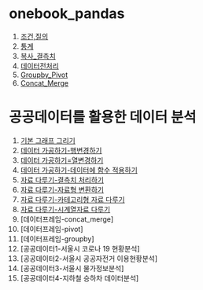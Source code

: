 # onebook_pandas

1. [조건,질의](조회_조건.ipynb)
2. [통계](통계.ipynb)
3. [복사_결측치](복사_결측치.ipynb)
4. [데이터전처리](데이터전처리.ipynb)
5. [Groupby_Pivot](Groupby_Pivot.ipynb)
6. [Concat_Merge](Concat_Merge.ipynb)

# 공공데이터를 활용한 데이터 분석

1. [기본 그래프 그리기](기본그래프.ipynb)
2. [데이터 가공하기-행변경하기](데이터가공_행변경.ipynb)
3. [데이터 가공하기=열변경하기](데이터가공_열변경.ipynb)
4. [데이터 가공하기-데이터에 함수 적용하기](데이터가공_함수적용.ipynb)
5. [자료 다루기-결측치 처리하기](결측치_처리.ipynb)
6. [자료 다루기-자료형 변환하기](자료형변환하기.ipynb)
7. [자료 다루기-카테고리형 자료 다루기](카테고리형자료다루기.ipynb)
8. [자료 다루기-시계열자료 다루기](시계열자료다루기.ipynb)
9. [데이터프레임-concat_merge]
10. [데이터프레임-pivot]
11. [데이터프레임-groupby]
12. [공공데이터1-서울시 코로나 19 현황분석]
13. [공공데이터2-서울시 공공자전거 이용현황분석]
14. [공공데이터3-서울시 물가정보분석]
15. [공공데이터4-지하철 승하차 데이터분석]
